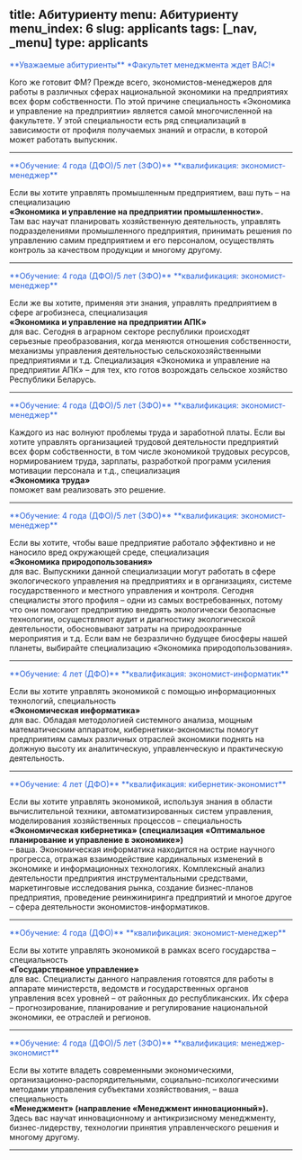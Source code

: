 title: Абитуриенту
menu: Абитуриенту
menu_index: 6
slug: applicants
tags: [_nav, _menu]
type: applicants
---

<font color="#2860d9">
**Уважаемые абитуриенты**   
*Факультет менеджмента ждет ВАС!*
</font>


Кого же готовит ФМ? Прежде всего, экономистов-менеджеров для работы в различных сферах национальной экономики на предприятиях всех форм собственности. По этой причине специальность «Экономика и управление на предприятии» является самой многочисленной на факультете. У этой специальности есть ряд специализаций в зависимости от профиля получаемых знаний и отрасли, в которой может работать выпускник.


----------------------------------------

<font color="#2860d9">
**Обучение: 4 года (ДФО)/5 лет (ЗФО)**   
**квалификация: экономист-менеджер**    
</font>

Если вы хотите управлять промышленным предприятием, ваш путь – на специализацию   
**«Экономика и управление на предприятии промышленности».**      
Там вас научат планировать хозяйственную деятельность, управлять подразделениями промышленного предприятия, принимать решения по управлению самим предприятием и его персоналом, осуществлять контроль за качеством продукции и многому другому.

----------------------------------------

<font color="#2860d9">
**Обучение: 4 года (ДФО)/5 лет (ЗФО)**   
**квалификация: экономист-менеджер**    
</font>

Если же вы хотите, применяя эти знания, управлять предприятием в сфере агробизнеса, специализация   
**«Экономика и управление на предприятии АПК»**     
для вас. Сегодня в аграрном секторе республики происходят серьезные преобразования, когда меняются отношения собственности, механизмы управления деятельностью сельскохозяйственными предприятиями и т.д. Специализация «Экономика и управление на предприятии АПК» – для тех, кто готов возрождать сельское хозяйство Республики Беларусь.

----------------------------------------

<font color="#2860d9">
**Обучение: 4 года (ДФО)/5 лет (ЗФО)**   
**квалификация: экономист-менеджер**    
</font>

Каждого из нас волнуют проблемы труда и заработной платы. Если вы хотите управлять организацией трудовой деятельности предприятий всех форм собственности, в том числе экономикой трудовых ресурсов, нормированием труда, зарплаты, разработкой программ усиления мотивации персонала и т.д., специализация  
**«Экономика труда»**     
поможет вам реализовать это решение.    

----------------------------------------

<font color="#2860d9">
**Обучение: 4 года (ДФО)/5 лет (ЗФО)**   
**квалификация: экономист-менеджер**    
</font>

Если вы хотите, чтобы ваше предприятие работало эффективно и не наносило вред окружающей среде, специализация  
**«Экономика природопользования»**      
для вас. Выпускники данной специализации могут работать в сфере экологического управления на предприятиях и в организациях, системе государственного и местного управления и контроля. Сегодня специалисты этого профиля – одни из самых востребованных, потому что они помогают предприятию внедрять экологически безопасные технологии, осуществляют аудит и диагностику экологической деятельности, обосновывают затраты на природоохранные мероприятия и т.д. Если вам не безразлично будущее биосферы нашей планеты, выбирайте специализацию «Экономика природопользования».      

----------------------------------------

<font color="#2860d9">
**Обучение: 4 лет (ДФО)**   
**квалификация: экономист-информатик**    
</font>

Если вы хотите управлять экономикой с помощью информационных технологий, специальность   
**«Экономическая информатика»**     
для вас. Обладая методологией системного анализа, мощным математическим аппаратом, кибернетики-экономисты помогут предприятиям самых различных отраслей экономики поднять на должную высоту их аналитическую, управленческую и практическую деятельность.   

----------------------------------------

<font color="#2860d9">
**Обучение: 4 лет (ДФО)**   
**квалификация: кибернетик-экономист**    
</font>

Если вы хотите управлять экономикой, используя знания в области вычислительной техники, автоматизированных систем управления, моделирования хозяйственных процессов – специальность      
**«Экономическая кибернетика» (специализация «Оптимальное планирование и управление в экономике»)**     
– ваша. Экономическая информатика находится на острие научного прогресса, отражая взаимодействие кардинальных изменений в экономике и информационных технологиях. Комплексный анализ деятельности предприятия инструментальными средствами, маркетинговые исследования рынка, создание бизнес-планов предприятия, проведение реинжиниринга предприятий и многое другое – сфера деятельности экономистов-информатиков.      

----------------------------------------

<font color="#2860d9">
**Обучение: 4 года (ДФО)**   
**квалификация: экономист-менеджер**    
</font>

Если вы хотите управлять экономикой в рамках всего государства – специальность      
**«Государственное управление»**     
для вас. Специалисты данного направления готовятся для работы в аппарате министерств, ведомств и государственных органов управления всех уровней – от районных до республиканских. Их сфера – прогнозирование, планирование и регулирование национальной экономики, ее отраслей и регионов.   

----------------------------------------

<font color="#2860d9">
**Обучение: 4 года (ДФО)/5 лет (ЗФО)**   
**квалификация: менеджер-экономист**    
</font>

Если вы хотите владеть современными экономическими, организационно-распорядительными, социально-психологическими методами управления субъектами хозяйствования, – ваша специальность   
**«Менеджмент» (направление «Менеджмент инновационный»).**     
Здесь вас научат инновационному и антикризисному менеджменту, бизнес-лидерству, технологии принятия управленческого решения и многому другому.    

----------------------------------------


